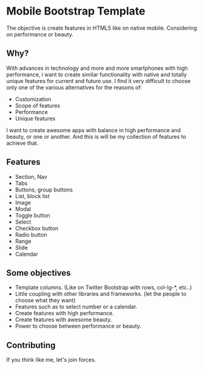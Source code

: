 
# Mobile Bootstrap Template

The objective is create features in HTML5 like on native mobile. Considering on performance or beauty.

## Why?

With advances in technology and more and more smartphones with high performance, i want to create similar functionality with native and totally unique features for current and future use. I find it very difficult to choose only one of the various alternatives for the reasons of:

* Customization
* Scope of features
* Performance
* Unique features

I want to create awesome apps with balance in high performance and beauty, or one or another. And this is will be my collection of features to achieve that.

## Features

* Section, Nav 
* Tabs
* Buttons, group buttons
* List, block list
* Image 
* Modal
* Toggle button
* Select
* Checkbox button
* Radio button
* Range
* Slide
* Calendar

## Some objectives

* Template columns. (Like on Twitter Bootstrap with rows, col-lg-*, etc..)
* Little coupling with other libraries and frameworks. (let the people to choose what they want)
* Features such as to select number or a calendar.
* Create features with high performance.
* Create features with awesome beauty.
* Power to choose between performance or beauty.

## Contributing

If you think like me, let's join forces.
